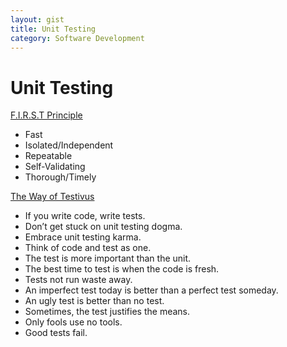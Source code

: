 ```yaml
---
layout: gist
title: Unit Testing
category: Software Development
---
```


# Unit Testing


[F.I.R.S.T Principle](https://github.com/ghsukumar/SFDC_Best_Practices/wiki/F.I.R.S.T-Principles-of-Unit-Testing)
- Fast
- Isolated/Independent
- Repeatable
- Self-Validating
- Thorough/Timely

[The Way of Testivus](http://www.agitar.com/downloads/TheWayOfTestivus.pdf)
- If you write code, write tests.
- Don’t get stuck on unit testing dogma.
- Embrace unit testing karma.
- Think of code and test as one.
- The test is more important than the unit.
- The best time to test is when the code is fresh.
- Tests not run waste away.
- An imperfect test today is better than a perfect test someday.
- An ugly test is better than no test.
- Sometimes, the test justifies the means.
- Only fools use no tools.
- Good tests fail.
